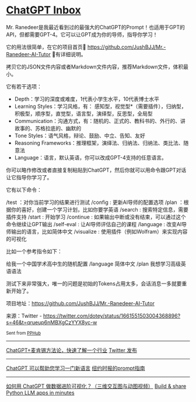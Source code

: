 # [ChatGPT Inbox](https://github.com/leigaoxing/gitblog/issues/11)

Mr. Ranedeer是我最近看到过的最强大的ChatGPT的Prompt！也适用于GPT的API，但都需要GPT-4。它可以让GPT成为你的导师，指导你学习！

它的用法很简单，在它的项目首页🔗 https://github.com/JushBJJ/Mr.-Ranedeer-AI-Tutor 🔗有详细说明。

拷贝它的JSON文件内容或者Markdown文件内容，推荐Markdown文件，体积最小。

它有若干选项：
- Depth：学习的深度或难度，1代表小学生水平，10代表博士水平
- Learning Styles：学习风格，有： 感知型，视觉型*（需要插件），归纳型，积极型，顺序型，直觉型，语言型，演绎型，反思型，全局型
- Communication：沟通方式，有：随机的、正式的、教科书的、外行的、讲故事的、苏格拉底的、幽默的
- Tone Styles：语气风格，辩论、鼓励、中立、告知、友好
- Reasoning Frameworks：推理框架，演绎法、归纳法、归纳法、类比法、随意法
- Language：语言，默认英语，你可以改成GPT-4支持的任意语言。

你可以略作修改或者直接复制粘贴到ChatGPT，然后你就可以用命令跟GPT对话让它指导你学习了。

它有以下命令：

/test ：对你当前学习的结果进行测试
/config : 更新AI导师的配置选项
/plan ：根据你的喜好，创建一个学习计划，比如你要学英语
/search : 搜索特定信息，需要插件支持
/start : 开始学习
/continue : 如果输出中断或没有结束，可以通过这个命令继续让GPT输出
/self-eval : 让AI导师评估自己的课程
/language : 改变AI导师输出的语言，比如简体中文
/visualize : 使用插件（例如Wolfram）来实现内容的可视化

比如一个参考指令如下：

给我一个中国学术高中生的随机配置
/language 简体中文
/plan 我想学习高级英语语法

测试下来非常强大，唯一的问题是初始的Tokens占用太多，会话消息一多就要重新开始了。

项目地址：https://github.com/JushBJJ/Mr.-Ranedeer-AI-Tutor

来源：Twitter - https://twitter.com/dotey/status/1661551503004368896?s=46&t=qrueup6nMBXgCzYYX8yc-w

<sub>Sent from <a href="https://apps.apple.com/cn/app/id1314212521">PPHub</a></sub>

---

[ChatGPT+麦肯锡方法论，快速了解一个行业](https://twitter.com/dotey/status/1661551503004368896?s=46&t=qrueup6nMBXgCzYYX8yc-w) 
[Twitter 发布](https://twitter.com/cryptocake777/status/1661680952953962496?s=46&t=qrueup6nMBXgCzYYX8yc-w) 

---

[ChatGPT 可以帮助您学习一门新语言](https://twitter.com/financeyf5/status/1661937173376176128?s=46&t=qrueup6nMBXgCzYYX8yc-w) 
[纽约时报的prompt指南](https://twitter.com/dotey/status/1661848143648915457?s=46&t=qrueup6nMBXgCzYYX8yc-w) 

---

[如何用 ChatGPT 做数据进阶可视化？（三维交互图与动图视频）](https://wshuyi.medium.com/如何用-chatgpt-做数据进阶可视化-三维交互图与动图视频-b0a7602f7c33) 
[Build & share Python LLM apps in minutes](https://twitter.com/chainlit_io/status/1661817591113850882?s=46&t=qrueup6nMBXgCzYYX8yc-w) 
